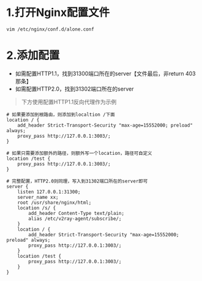 # 1.打开Nginx配置文件

```
vim /etc/nginx/conf.d/alone.conf
```

# 2.添加配置

- 如需配置HTTP1.1，找到31300端口所在的server【文件最后，非return 403那条】
- 如需配置HTTP2.0，找到31302端口所在的server

> 下方使用配置HTTP1.1反向代理作为示例

```
# 如果要添加到根路由，则添加到localtion /下面
location / {
	add_header Strict-Transport-Security "max-age=15552000; preload" always;
	proxy_pass http://127.0.0.1:3003/;
}

# 如果只需要添加额外的路径，则额外写一个location，路径可自定义
location /test {
	proxy_pass http://127.0.0.1:3003/;
}

# 完整配置，HTTP2.0则同理，写入到31302端口所在的server即可
server {
	listen 127.0.0.1:31300;
	server_name xx;
	root /usr/share/nginx/html;
	location /s/ {
		add_header Content-Type text/plain;
		alias /etc/v2ray-agent/subscribe/;
	}
	location / {
		add_header Strict-Transport-Security "max-age=15552000; preload" always;
		proxy_pass http://127.0.0.1:3003/;
	}
    location /test {
		proxy_pass http://127.0.0.1:3003/;
	}
}
```
